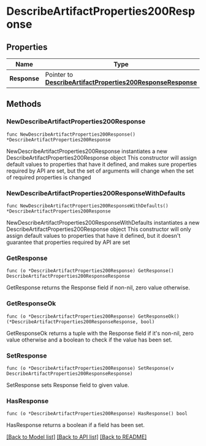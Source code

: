 # DescribeArtifactProperties200Response

## Properties

Name | Type | Description | Notes
------------ | ------------- | ------------- | -------------
**Response** | Pointer to [**DescribeArtifactProperties200ResponseResponse**](DescribeArtifactProperties200ResponseResponse.md) |  | [optional] 

## Methods

### NewDescribeArtifactProperties200Response

`func NewDescribeArtifactProperties200Response() *DescribeArtifactProperties200Response`

NewDescribeArtifactProperties200Response instantiates a new DescribeArtifactProperties200Response object
This constructor will assign default values to properties that have it defined,
and makes sure properties required by API are set, but the set of arguments
will change when the set of required properties is changed

### NewDescribeArtifactProperties200ResponseWithDefaults

`func NewDescribeArtifactProperties200ResponseWithDefaults() *DescribeArtifactProperties200Response`

NewDescribeArtifactProperties200ResponseWithDefaults instantiates a new DescribeArtifactProperties200Response object
This constructor will only assign default values to properties that have it defined,
but it doesn't guarantee that properties required by API are set

### GetResponse

`func (o *DescribeArtifactProperties200Response) GetResponse() DescribeArtifactProperties200ResponseResponse`

GetResponse returns the Response field if non-nil, zero value otherwise.

### GetResponseOk

`func (o *DescribeArtifactProperties200Response) GetResponseOk() (*DescribeArtifactProperties200ResponseResponse, bool)`

GetResponseOk returns a tuple with the Response field if it's non-nil, zero value otherwise
and a boolean to check if the value has been set.

### SetResponse

`func (o *DescribeArtifactProperties200Response) SetResponse(v DescribeArtifactProperties200ResponseResponse)`

SetResponse sets Response field to given value.

### HasResponse

`func (o *DescribeArtifactProperties200Response) HasResponse() bool`

HasResponse returns a boolean if a field has been set.


[[Back to Model list]](../README.md#documentation-for-models) [[Back to API list]](../README.md#documentation-for-api-endpoints) [[Back to README]](../README.md)


